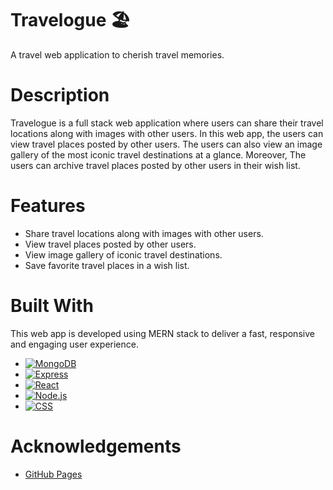 # Travelogue 🏖

A travel web application to cherish travel memories.

# Description

Travelogue is a full stack web application where users can share their travel locations along with images with other users.
In this web app, the users can view travel places posted by other users.
The users can also view an image gallery of the most iconic travel destinations at a glance.
Moreover, The users can archive travel places posted by other users in their wish list.

# Features

* Share travel locations along with images with other users. 
* View travel places posted by other users.
* View image gallery of iconic travel destinations.
* Save favorite travel places in a wish list.

# Built With

This web app is developed using MERN stack to deliver a fast, responsive and engaging user experience. 

* [![MongoDB][mongodb-shield]][mongodb-url]
* [![Express][express-shield]][express-url]
* [![React][react-shield]][react-url]
* [![Node.js][nodejs-shield]][nodejs-url]
* [![CSS][css-shield]][css-url]

# Acknowledgements

* [GitHub Pages](https://pages.github.com)

<!-- REFERENCE VARIABLES -->
[mongodb-shield]: https://img.shields.io/badge/MongoDB-%234ea94b.svg?style=for-the-badge&logo=mongodb&logoColor=white
[mongodb-url]: https://www.mongodb.com/
[express-shield]: https://img.shields.io/badge/express.js-%23404d59.svg?style=for-the-badge&logo=express&logoColor=%2361DAFB
[express-url]: https://expressjs.com/
[react-shield]: https://img.shields.io/badge/react-%2320232a.svg?style=for-the-badge&logo=react&logoColor=%2361DAFB
[react-url]: https://reactjs.org/
[nodejs-shield]: https://img.shields.io/badge/node.js-6DA55F?style=for-the-badge&logo=node.js&logoColor=white
[nodejs-url]: https://nodejs.org/en/
[css-shield]: https://img.shields.io/badge/css3-%231572B6.svg?style=for-the-badge&logo=css3&logoColor=white
[css-url]: https://www.w3.org/Style/CSS/Overview.en.html



